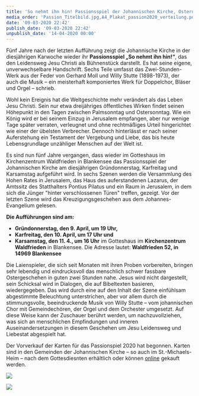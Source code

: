 ```yaml
---
title: 'So nehmt ihn hin! Passionsspiel der Johannischen Kirche, Ostern 2020'
media_order: 'Passion_Titelbild.jpg,A4_Plakat_passion2020_verteilung.pdf,Bildschirmfoto 2020-03-11 um 09.42.18.png'
date: '09-03-2020 22:42'
publish_date: '09-03-2020 22:42'
unpublish_date: '14-04-2020 00:00'
---
```


Fünf Jahre nach der letzten Aufführung zeigt die Johannische Kirche in der diesjährigen Karwoche wieder ihr **Passionsspiel „So nehmt ihn hin!“**, das den Leidensweg Jesu Christi als Bühnenstück darstellt. Es hat seine eigene, unverwechselbare Handschrift. Sechs Teile umfasst das Zwei-Stunden-Werk aus der Feder von Gerhard Moll und Willy Stutte (1898-1973), der auch die Musik – ein meisterhaft komponiertes Werk für Doppelchor, Bläser und Orgel – schrieb. 

Wohl kein Ereignis hat die Weltgeschichte mehr verändert als das Leben Jesu Christi. Sein nur etwa dreijähriges öffentliches Wirken findet seinen Höhepunkt in den Tagen zwischen Palmsonntag und Ostersonntag. Wie ein König wird er bei seinem Einzug in Jerusalem empfangen, aber nur wenige Tage später verraten, verleugnet und ohne rechtmäßiges Urteil hingerichtet wie einer der übelsten Verbrecher. Dennoch hinterlässt er nach seiner Auferstehung ein Testament der Vergebung und Liebe, das bis heute Lebensgrundlage unzähliger Menschen auf der Welt ist. 

Es sind nun fünf Jahre vergangen, dass wieder im Gotteshaus im Kirchenzentrum Waldfrieden in Blankensee das Passionsspiel der Johannischen Kirche am diesjährigen Gründonnerstag, Karfreitag und Karsamstag aufgeführt wird. In sechs Szenen werden die Versammlung des Hohen Rates in Jerusalem, das Haus des auferstandenen Lazarus, der Amtssitz des Statthalters Pontius Pilatus und ein Raum in Jerusalem, in dem sich die Jünger "hinter verschlossenen Türen" treffen, gezeigt. Vor der letzten Szene wird das Kreuzigungsgeschehen aus dem Johannes-Evangelium gelesen.

**Die Aufführungen sind am:**
*  **Gründonnerstag, den 9. April, um 19 Uhr,**
*  **Karfreitag, den 10. April, um 17 Uhr und**
*  **Karsamstag, den 11. 4., um 16 Uhr**
im Gotteshaus im **Kirchenzentrum Waldfrieden** in Blankensee.
Die Adresse lautet: **Waldfrieden 52, in 14969 Blankensee**

Die Laienspieler, die sich seit Monaten mit ihren Proben vorbereiten, bringen sehr lebendig und eindrucksvoll das menschlich schwer fassbare Ostergeschehen in guten zwei Stunden nahe. Jesus wird nicht dargestellt, sein Schicksal wird in Dialogen, die auf Bibeltexten basieren, wiedergegeben. Das wird durch eine auf den Inhalt der Szene einfühlsam abgestimmte Beleuchtung unterstrichen, aber vor allem durch die stimmungsvolle, beeindruckende Musik von Willy Stutte – vom johannischen Chor mit Gemeindechören, der Orgel und dem Orchester umgesetzt. Auf diese Weise kann der Zuschauer berührt werden, um nachzuvollziehen, was sich an menschlichen Empfindungen und inneren Auseinandersetzungen in diesem Geschehen um Jesu Leidensweg und Liebestat abgespielt hat.

Der Vorverkauf der Karten für das Passionspiel 2020 hat begonnen. Karten sind in den Gemeinden der Johannischen Kirche – so auch im St.-Michaels-Heim – nach dem Gottesdiesnten erhältlich oder können [online](https://pretix.eu/jk/passion/) gekauft werden.

![](https://smh-gemeinden.de/user/pages/02.news/51.passionsspiel-der-johannischen-kirche-2020/Passion_Titelbild.jpg)

![](https://smh-gemeinden.de/user/pages/02.news/51.passionsspiel-der-johannischen-kirche-2020/Bildschirmfoto%202020-03-11%20um%2009.42.18.png)

